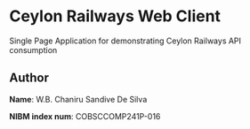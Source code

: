 # Ceylon Railways Web Client

Single Page Application for demonstrating Ceylon Railways API consumption

## Author
**Name**: W.B. Chaniru Sandive De Silva

**NIBM index num**: COBSCCOMP241P-016

